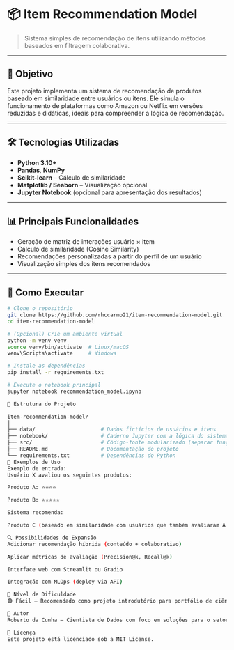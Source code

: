 # 📦 Item Recommendation Model

> Sistema simples de recomendação de itens utilizando métodos baseados em filtragem colaborativa.

---

## 📌 Objetivo

Este projeto implementa um sistema de recomendação de produtos baseado em similaridade entre usuários ou itens. Ele simula o funcionamento de plataformas como Amazon ou Netflix em versões reduzidas e didáticas, ideais para compreender a lógica de recomendação.

---

## 🛠 Tecnologias Utilizadas

- **Python 3.10+**
- **Pandas**, **NumPy**
- **Scikit-learn** – Cálculo de similaridade
- **Matplotlib / Seaborn** – Visualização opcional
- **Jupyter Notebook** (opcional para apresentação dos resultados)

---

## 📊 Principais Funcionalidades

- Geração de matriz de interações usuário × item
- Cálculo de similaridade (Cosine Similarity)
- Recomendações personalizadas a partir do perfil de um usuário
- Visualização simples dos itens recomendados

---

## 🚀 Como Executar

```bash
# Clone o repositório
git clone https://github.com/rhccarmo21/item-recommendation-model.git
cd item-recommendation-model

# (Opcional) Crie um ambiente virtual
python -m venv venv
source venv/bin/activate  # Linux/macOS
venv\Scripts\activate     # Windows

# Instale as dependências
pip install -r requirements.txt

# Execute o notebook principal
jupyter notebook recommendation_model.ipynb

📁 Estrutura do Projeto

item-recommendation-model/
│
├── data/                     # Dados fictícios de usuários e itens
├── notebook/                 # Caderno Jupyter com a lógica do sistema
├── src/                      # Código-fonte modularizado (separar funções)
├── README.md                 # Documentação do projeto
└── requirements.txt          # Dependências do Python
🧪 Exemplos de Uso
Exemplo de entrada:
Usuário X avaliou os seguintes produtos:

Produto A: ⭐⭐⭐⭐

Produto B: ⭐⭐⭐⭐⭐

Sistema recomenda:

Produto C (baseado em similaridade com usuários que também avaliaram A e B)

🔍 Possibilidades de Expansão
Adicionar recomendação híbrida (conteúdo + colaborativo)

Aplicar métricas de avaliação (Precision@k, Recall@k)

Interface web com Streamlit ou Gradio

Integração com MLOps (deploy via API)

📌 Nível de Dificuldade
🟢 Fácil – Recomendado como projeto introdutório para portfólio de ciência de dados.

👤 Autor
Roberto da Cunha — Cientista de Dados com foco em soluções para o setor público e análise de políticas sociais.

📄 Licença
Este projeto está licenciado sob a MIT License.
